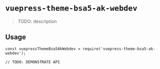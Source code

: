 # `vuepress-theme-bsa5-ak-webdev`

> TODO: description

## Usage

```
const vuepressThemeBsa5AkWebdev = require('vuepress-theme-bsa5-ak-webdev');

// TODO: DEMONSTRATE API
```
